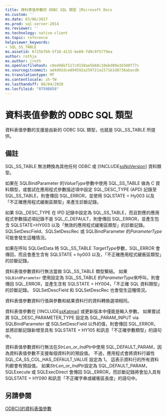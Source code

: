```yaml
---
title: 資料表值參數的 ODBC SQL 類型 |Microsoft Docs
ms.custom: ''
ms.date: 03/06/2017
ms.prod: sql-server-2014
ms.reviewer: ''
ms.technology: native-client
ms.topic: reference
helpviewer_keywords:
- SQL_SS_TABLE
ms.assetid: 6725bfb9-5f10-4115-be09-fd9c9f5779ea
author: rothja
ms.author: jroth
ms.openlocfilehash: c8ed46bf117c9158ae5b60c10ebd89e3d348f77c
ms.sourcegitcommit: ad4d92dce894592a259721a1571b1d8736abacdb
ms.translationtype: MT
ms.contentlocale: zh-TW
ms.lasthandoff: 08/04/2020
ms.locfileid: "87598858"
---
```

# <a name="odbc-sql-type-for-table-valued-parameters"></a>資料表值參數的 ODBC SQL 類型
  資料表值參數的支援是由新的 ODBC SQL 類型，也就是 SQL_SS_TABLE 所提供。  
  
## <a name="remarks"></a>備註  
 SQL_SS_TABLE 無法轉換為其他任何 ODBC 或 [!INCLUDE[ssNoVersion](../../includes/ssnoversion-md.md)] 資料類型。  
  
 如果在 SQLBindParameter 的*ValueType*參數中使用 SQL_SS_TABLE 做為 C 資料類型，或嘗試在應用程式參數描述項中設定 SQL_DESC_TYPE (APD) 記錄至 SQL_SS_TABLE，則會傳回 SQL_ERROR，並使用 SQLSTATE = Hy003 以及「不正確應用程式緩衝區類型」來產生診斷記錄。  
  
 如果 SQL_DESC_TYPE 在 IPD 記錄中設定為 SQL_SS_TABLE，而且對應的應用程式參數描述項記錄不是 SQL_C_DEFAULT，則會傳回 SQL_ERROR，並產生包含 SQLSTATE=HY003 以及「無效的應用程式緩衝區類型」的診斷記錄。 SQLSetDescField、SQLSetDescRec 或 SQLBindParameter 的*ParameterType*可能會發生這種情況。  
  
 如果在呼叫 SQLGetData 時 SQL_SS_TABLE *TargetType*參數，SQL_ERROR 會傳回，而且會產生含有 SQLSTATE = hy003 以及，「不正確應用程式緩衝區類型」的診斷記錄。  
  
 資料表值參數資料行無法當做 SQL_SS_TABLE 類型繫結。 如果 `SQLBindParameter` 使用設定為 SQL_SS_TABLE 的*ParameterType*來呼叫，則會傳回 SQL_ERROR，並產生含有 SQLSTATE = HY004，「不正確 SQL 資料類型」的診斷記錄。 SQLSetDescField 和 SQLSetDescRec 也會發生這種情況。  
  
 資料表值參數資料行值與參數和結果資料行的資料轉換選項相同。  
  
 資料表值參數在 [!INCLUDE[ssKatmai](../../includes/sskatmai-md.md)] 或更新版本中僅能是輸入參數。 如果嘗試將 SQL_DESC_PARAMETER_TYPE 設定為 SQL_PARAM_INPUT via SQLBindParameter 或 SQLSetDescField 以外的值，則會傳回 SQL_ERROR，並將診斷記錄新增至具有 SQLSTATE = HY105 和訊息「不正確參數類型」的語句中。  
  
 資料表值參數資料行無法在*StrLen_or_IndPtr*中使用 SQL_DEFAULT_PARAM，因為資料表值參數不支援每個資料列的預設值。 不過，應用程式會將資料行屬性 SQL_CA_SS_COL_HAS_DEFAULT_VALUE 設定為 1。 這表示資料行的所有資料列都會有預設值。 如果*StrLen_or_IndPtr*設定為 SQL_DEFAULT_PARAM，SQLExecute 或 SQLExecDirect 會傳回 SQL_ERROR，而診斷記錄將會加入具有 SQLSTATE = HY090 和訊息「不正確字串或緩衝區長度」的語句中。  
  
## <a name="see-also"></a>另請參閱  
 [ODBC&#41;&#40;的資料表值參數](table-valued-parameters-odbc.md)  
  
  
